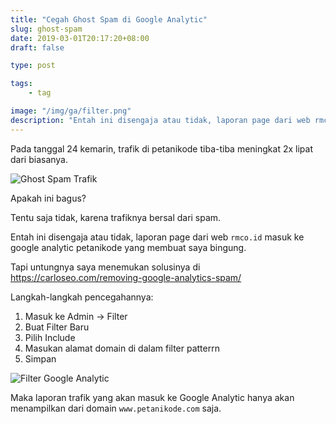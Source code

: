 ```yaml
---
title: "Cegah Ghost Spam di Google Analytic"
slug: ghost-spam
date: 2019-03-01T20:17:20+08:00
draft: false

type: post

tags:
    - tag

image: "/img/ga/filter.png"
description: "Entah ini disengaja atau tidak, laporan page dari web rmco.id masuk ke google analytic petanikode yang membuat saya bingung."
---
```


Pada tanggal 24 kemarin, trafik di petanikode tiba-tiba meningkat 2x lipat
dari biasanya.

![Ghost Spam Trafik](/img/ga/ghost-spam.png)

Apakah ini bagus?

Tentu saja tidak, karena trafiknya bersal dari spam.

Entah ini disengaja atau tidak, laporan page
dari web `rmco.id` masuk ke google analytic petanikode
yang membuat saya bingung.

Tapi untungnya saya menemukan solusinya di https://carloseo.com/removing-google-analytics-spam/

Langkah-langkah pencegahannya:

1. Masuk ke Admin -> Filter
2. Buat Filter Baru
3. Pilih Include
4. Masukan alamat domain di dalam filter patterrn
5. Simpan

![Filter Google Analytic](/img/ga/filter.png)

Maka laporan trafik yang akan masuk ke Google Analytic
hanya akan menampilkan dari domain `www.petanikode.com` saja.